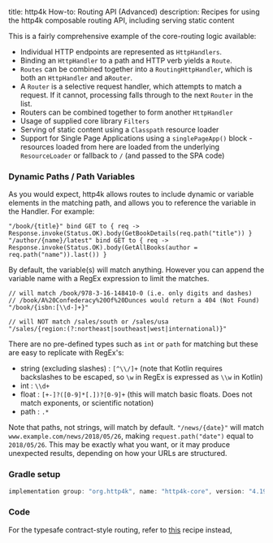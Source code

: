 title: http4k How-to: Routing API (Advanced)
description: Recipes for using the http4k composable routing API, including serving static content

This is a fairly comprehensive example of the core-routing logic available: 

- Individual HTTP endpoints are represented as `HttpHandlers`.
- Binding an `HttpHandler` to a path and HTTP verb yields a `Route`.
- `Routes` can be combined together into a `RoutingHttpHandler`, which is both an `HttpHandler` and a`Router`.
- A `Router` is a selective request handler, which attempts to match a request. If it cannot, processing falls through to the next `Router` in the list.
- Routers can be combined together to form another `HttpHandler`
- Usage of supplied core library `Filters`
- Serving of static content using a `Classpath` resource loader
- Support for Single Page Applications using a `singlePageApp()` block - resources loaded from here are loaded from the underlying `ResourceLoader` or fallback to `/` (and passed to the SPA code)

### Dynamic Paths / Path Variables
As you would expect, http4k allows routes to include dynamic or variable elements in the matching path, and allows you to reference the variable in the Handler. For example:
```
"/book/{title}" bind GET to { req -> Response.invoke(Status.OK).body(GetBookDetails(req.path("title")) }
"/author/{name}/latest" bind GET to { req -> Response.invoke(Status.OK).body(GetAllBooks(author = req.path("name")).last()) }
```

By default, the variable(s) will match anything. However you can append the variable name with a RegEx expression to limit the matches.
```
// will match /book/978-3-16-148410-0 (i.e. only digits and dashes)
// /book/A%20Confederacy%20Of%20Dunces would return a 404 (Not Found)
"/book/{isbn:[\\d-]+}"

// will NOT match /sales/south or /sales/usa
"/sales/{region:(?:northeast|southeast|west|international)}" 
```

There are no pre-defined types such as `int` or `path` for matching but these are easy to replicate with RegEx's:
- string (excluding slashes) : `[^\\/]+` (note that Kotlin requires backslashes to be escaped, so `\w` in RegEx is expressed as `\\w` in Kotlin)
- int : `\\d+`
- float : `[+-]?([0-9]*[.])?[0-9]+` (this will match basic floats. Does not match exponents, or scientific notation)
- path : `.*`

Note that paths, not strings, will match by default. `"/news/{date}"` will match `www.example.com/news/2018/05/26`, making `request.path("date")` equal to `2018/05/26`. This may be exactly what you want, or it may produce unexpected results, depending on how your URLs are structured.

### Gradle setup

```groovy
implementation group: "org.http4k", name: "http4k-core", version: "4.19.4.0"
```

### Code [<img class="octocat"/>](https://github.com/http4k/http4k/blob/master/src/docs/guide/howto/nestable_routes/example.kt)

<script src="https://gist-it.appspot.com/https://github.com/http4k/http4k/blob/master/src/docs/guide/howto/nestable_routes/example.kt"></script>

For the typesafe contract-style routing, refer to [this](/guide/howto/integrate_with_openapi/) recipe instead,
